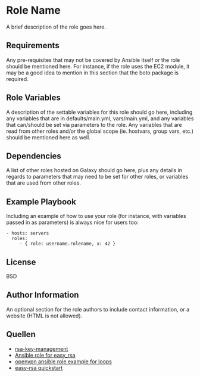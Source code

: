 Role Name
=========

A brief description of the role goes here.

Requirements
------------

Any pre-requisites that may not be covered by Ansible itself or the role should be mentioned here. For instance, if the role uses the EC2 module, it may be a good idea to mention in this section that the boto package is required.

Role Variables
--------------

A description of the settable variables for this role should go here, including any variables that are in defaults/main.yml, vars/main.yml, and any variables that can/should be set via parameters to the role. Any variables that are read from other roles and/or the global scope (ie. hostvars, group vars, etc.) should be mentioned here as well.

Dependencies
------------

A list of other roles hosted on Galaxy should go here, plus any details in regards to parameters that may need to be set for other roles, or variables that are used from other roles.

Example Playbook
----------------

Including an example of how to use your role (for instance, with variables passed in as parameters) is always nice for users too:

    - hosts: servers
      roles:
         - { role: username.rolename, x: 42 }

License
-------

BSD

Author Information
------------------

An optional section for the role authors to include contact information, or a website (HTML is not allowed).

## Quellen

* [rsa-key-management](https://openvpn.net/community-resources/rsa-key-management/)
* [Ansible role for easy_rsa](https://github.com/kernt/easy_rsa)
* [openvpn ansible role example for loops](https://github.com/stackhpc/ansible-role-openvpn/blob/master/tasks/main.yml)
* [easy-rsa quickstart](https://github.com/OpenVPN/easy-rsa/blob/master/README.quickstart.md)

